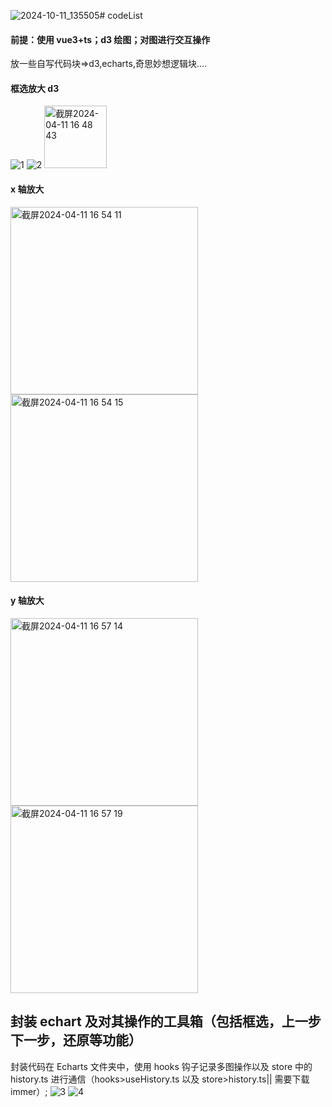 ![2024-10-11_135505](https://github.com/user-attachments/assets/40bd1f50-d7cc-4a87-af96-71eaac3f81de)# codeList

#### 前提：使用 vue3+ts；d3 绘图；对图进行交互操作

放一些自写代码块=>d3,echarts,奇思妙想逻辑块....

#### 框选放大 d3
![1](https://github.com/user-attachments/assets/ea19d750-b07c-47ea-8ea5-3ae849cb19f4)
![2](https://github.com/user-attachments/assets/ce6c7f58-c2d4-4b8a-99c5-4ebaf9b3bbb2)
<img width="100" alt="截屏2024-04-11 16 48 43" src="https://github.com/xtt-nora/codeList/assets/100661009/6175399c-e0f5-4732-af7f-408e9e5b5301">

#### x 轴放大

<img width="300" alt="截屏2024-04-11 16 54 11" src="https://github.com/xtt-nora/codeList/assets/100661009/1e723d12-a53d-4c69-8249-124883ae9e1f">
<img width="300" alt="截屏2024-04-11 16 54 15" src="https://github.com/xtt-nora/codeList/assets/100661009/bd9d52da-4b2c-4c63-9490-540cfbc2242f">

#### y 轴放大

<img width="300" alt="截屏2024-04-11 16 57 14" src="https://github.com/xtt-nora/codeList/assets/100661009/25991a7c-6e5c-42a5-a8bb-dbf512797543">
<img width="300" alt="截屏2024-04-11 16 57 19" src="https://github.com/xtt-nora/codeList/assets/100661009/6c659c12-33cd-4dbb-8cc7-6b8e1c3617e3">

## 封装 echart 及对其操作的工具箱（包括框选，上一步下一步，还原等功能）

封装代码在 Echarts 文件夹中，使用 hooks 钩子记录多图操作以及 store 中的 history.ts 进行通信（hooks>useHistory.ts 以及 store>history.ts|| 需要下载 immer）;
![3](https://github.com/user-attachments/assets/6970d922-5f25-4451-a0e7-81e59f59086d)
![4](https://github.com/user-attachments/assets/f9f8c728-114e-41ab-9f4a-d159f41149a0)
